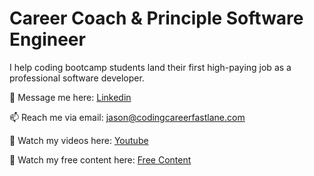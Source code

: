 # Career Coach & Principle Software Engineer

I help coding bootcamp students land their first high-paying job as a professional software developer.

💬 Message me here: [Linkedin](https://www.linkedin.com/in/meet-jason-humphrey/)

📫 Reach me via email: [jason@codingcareerfastlane.com](mailto:jason@codingcareerfastlane.com)

👀 Watch my videos here: [Youtube](https://www.youtube.com/channel/UCGiy8wPL_wmyiPQbYlhdrUw)

🧐 Watch my free content here: [Free Content](https://codingcareerfastlane.com/free-content)
